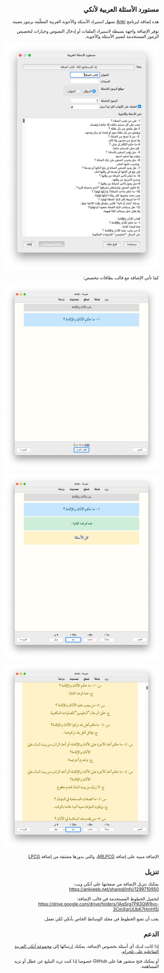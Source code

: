 <div dir="rtl">

## مستورد الأسئلة العربية لأنكي

هذه إضافة لبرنامج [Anki](https://apps.ankiweb.net/) تسهل استيراد الأسئلة والأجوبة العربية المعلّمة برموز معينة.

توفر الإضافة واجهة بسيطة لاستيراد الملفات أو إدخال النصوص وخيارات لتخصيص الرموز المستخدمة لتمييز الأسئلة والأجوبة.

![واجهة الإضافة](screenshots/dialog.jpg)

كما تأتي الإضافة مع قالب بطاقات مخصص:

![مقدمة بطاقة](screenshots/front.jpg)

![خلف بطاقة](screenshots/back.jpg)

![إظهار كامل مجموع الأسئلة خلف البطاقة](screenshots/whole_text.jpg)

الإضافة مبنية على إضافة [ARLPCG](https://ankiweb.net/shared/info/1642554134)،
والتي بدورها مشتقة من إضافة [LPCG](https://ankiweb.net/shared/info/2084557901).

## تنزيل

يمكنك تنزيل الإضافة من صفحتها على أنكي ويب: https://ankiweb.net/shared/info/1299710950

لتحميل الخطوط المستخدمة في قالب الإضافة: <https://drive.google.com/drive/folders/1AqSrg7P83QW9vo-3CmXgrUUbK7HmhfSj>

يجب أن تضع الخطوط في مجلد الوسائط الخاص بأنكي لكي تعمل.

## الدعم

إذا كانت لديك أي أسئلة بخصوص الإضافة، يمكنك إرسالها إلى [مجموعة أنكي العربية التفاعلية على تلجرام](https://t.me/Ankiarabic_QA)،

أو يمكنك فتح منشور هنا على GitHub خصوصا إذا كنت تريد التبليغ عن عطل أو تريد المساهمة.

</div>
